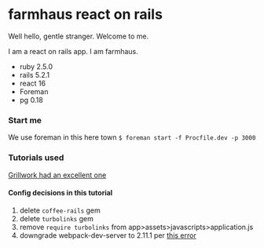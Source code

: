 # farmhaus react on rails

Well hello, gentle stranger. Welcome to me.

I am a react on rails app. I am farmhaus.

* ruby 2.5.0
* rails 5.2.1
* react 16
* Foreman
* pg 0.18

### Start me
We use foreman in this here town
`$ foreman start -f Procfile.dev -p 3000`


### Tutorials used
[Grillwork had an excellent one](https://blog.grillwork.io/create-a-ruby-on-rails-5-1-application-with-webpack-react-16-and-react-router-e2c16d267f73)

#### Config decisions in this tutorial
1. delete `coffee-rails` gem
2. delete `turbolinks` gem
3. remove `require turbolinks` from app>assets>javascripts>application.js
4. downgrade webpack-dev-server to 2.11.1 per [this error](https://github.com/rails/webpacker/issues/1303)